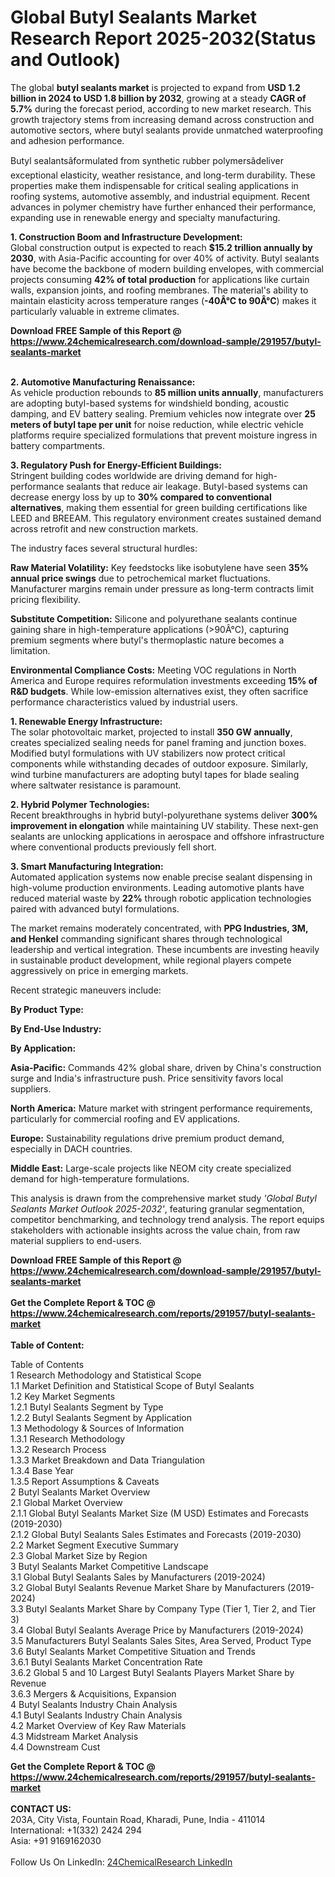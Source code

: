 <h1>Global Butyl Sealants Market Research Report 2025-2032(Status and Outlook)</h1><p>The global <strong>butyl sealants market</strong> is projected to expand from <strong>USD 1.2 billion in 2024 to USD 1.8 billion by 2032</strong>, growing at a steady <strong>CAGR of 5.7%</strong> during the forecast period, according to new market research. This growth trajectory stems from increasing demand across construction and automotive sectors, where butyl sealants provide unmatched waterproofing and adhesion performance.</p><p>Butyl sealantsâformulated from synthetic rubber polymersâdeliver exceptional elasticity, weather resistance, and long-term durability. These properties make them indispensable for critical sealing applications in roofing systems, automotive assembly, and industrial equipment. Recent advances in polymer chemistry have further enhanced their performance, expanding use in renewable energy and specialty manufacturing.</p><p><strong>1. Construction Boom and Infrastructure Development:</strong><br>
Global construction output is expected to reach <strong>$15.2 trillion annually by 2030</strong>, with Asia-Pacific accounting for over 40% of activity. Butyl sealants have become the backbone of modern building envelopes, with commercial projects consuming <strong>42% of total production</strong> for applications like curtain walls, expansion joints, and roofing membranes. The material's ability to maintain elasticity across temperature ranges (<strong>-40Â°C to 90Â°C</strong>) makes it particularly valuable in extreme climates.</p><div><b>Download FREE Sample of this Report @ 
            <a href="https://www.24chemicalresearch.com/download-sample/291957/butyl-sealants-market">
            https://www.24chemicalresearch.com/download-sample/291957/butyl-sealants-market</a></b></div><br><p><strong>2. Automotive Manufacturing Renaissance:</strong><br>
As vehicle production rebounds to <strong>85 million units annually</strong>, manufacturers are adopting butyl-based systems for windshield bonding, acoustic damping, and EV battery sealing. Premium vehicles now integrate over <strong>25 meters of butyl tape per unit</strong> for noise reduction, while electric vehicle platforms require specialized formulations that prevent moisture ingress in battery compartments.</p><p><strong>3. Regulatory Push for Energy-Efficient Buildings:</strong><br>
Stringent building codes worldwide are driving demand for high-performance sealants that reduce air leakage. Butyl-based systems can decrease energy loss by up to <strong>30% compared to conventional alternatives</strong>, making them essential for green building certifications like LEED and BREEAM. This regulatory environment creates sustained demand across retrofit and new construction markets.</p><p>The industry faces several structural hurdles:</p><p><strong>Raw Material Volatility:</strong> Key feedstocks like isobutylene have seen <strong>35% annual price swings</strong> due to petrochemical market fluctuations. Manufacturer margins remain under pressure as long-term contracts limit pricing flexibility.</p><p><strong>Substitute Competition:</strong> Silicone and polyurethane sealants continue gaining share in high-temperature applications (&gt;90Â°C), capturing premium segments where butyl's thermoplastic nature becomes a limitation.</p><p><strong>Environmental Compliance Costs:</strong> Meeting VOC regulations in North America and Europe requires reformulation investments exceeding <strong>15% of R&amp;D budgets</strong>. While low-emission alternatives exist, they often sacrifice performance characteristics valued by industrial users.</p><p><strong>1. Renewable Energy Infrastructure:</strong><br>
The solar photovoltaic market, projected to install <strong>350 GW annually</strong>, creates specialized sealing needs for panel framing and junction boxes. Modified butyl formulations with UV stabilizers now protect critical components while withstanding decades of outdoor exposure. Similarly, wind turbine manufacturers are adopting butyl tapes for blade sealing where saltwater resistance is paramount.</p><p><strong>2. Hybrid Polymer Technologies:</strong><br>
Recent breakthroughs in hybrid butyl-polyurethane systems deliver <strong>300% improvement in elongation</strong> while maintaining UV stability. These next-gen sealants are unlocking applications in aerospace and offshore infrastructure where conventional products previously fell short.</p><p><strong>3. Smart Manufacturing Integration:</strong><br>
Automated application systems now enable precise sealant dispensing in high-volume production environments. Leading automotive plants have reduced material waste by <strong>22%</strong> through robotic application technologies paired with advanced butyl formulations.</p><p>The market remains moderately concentrated, with <strong>PPG Industries, 3M, and Henkel</strong> commanding significant shares through technological leadership and vertical integration. These incumbents are investing heavily in sustainable product development, while regional players compete aggressively on price in emerging markets.</p><p>Recent strategic maneuvers include:</p><p><strong>By Product Type:</strong></p><p><strong>By End-Use Industry:</strong></p><p><strong>By Application:</strong></p><p><strong>Asia-Pacific:</strong> Commands 42% global share, driven by China's construction surge and India's infrastructure push. Price sensitivity favors local suppliers.</p><p><strong>North America:</strong> Mature market with stringent performance requirements, particularly for commercial roofing and EV applications.</p><p><strong>Europe:</strong> Sustainability regulations drive premium product demand, especially in DACH countries.</p><p><strong>Middle East:</strong> Large-scale projects like NEOM city create specialized demand for high-temperature formulations.</p><p>This analysis is drawn from the comprehensive market study <em>'Global Butyl Sealants Market Outlook 2025-2032'</em>, featuring granular segmentation, competitor benchmarking, and technology trend analysis. The report equips stakeholders with actionable insights across the value chain, from raw material suppliers to end-users.</p><div><b>Download FREE Sample of this Report @ 
            <a href="https://www.24chemicalresearch.com/download-sample/291957/butyl-sealants-market">
            https://www.24chemicalresearch.com/download-sample/291957/butyl-sealants-market</a></b></div><br><div><b>Get the Complete Report & TOC @ 
            <a href="https://www.24chemicalresearch.com/reports/291957/butyl-sealants-market">
            https://www.24chemicalresearch.com/reports/291957/butyl-sealants-market</a></b></div><br>
            <b>Table of Content:</b><p>Table of Contents<br />
1 Research Methodology and Statistical Scope<br />
1.1 Market Definition and Statistical Scope of Butyl Sealants<br />
1.2 Key Market Segments<br />
1.2.1 Butyl Sealants Segment by Type<br />
1.2.2 Butyl Sealants Segment by Application<br />
1.3 Methodology & Sources of Information<br />
1.3.1 Research Methodology<br />
1.3.2 Research Process<br />
1.3.3 Market Breakdown and Data Triangulation<br />
1.3.4 Base Year<br />
1.3.5 Report Assumptions & Caveats<br />
2 Butyl Sealants Market Overview<br />
2.1 Global Market Overview<br />
2.1.1 Global Butyl Sealants Market Size (M USD) Estimates and Forecasts (2019-2030)<br />
2.1.2 Global Butyl Sealants Sales Estimates and Forecasts (2019-2030)<br />
2.2 Market Segment Executive Summary<br />
2.3 Global Market Size by Region<br />
3 Butyl Sealants Market Competitive Landscape<br />
3.1 Global Butyl Sealants Sales by Manufacturers (2019-2024)<br />
3.2 Global Butyl Sealants Revenue Market Share by Manufacturers (2019-2024)<br />
3.3 Butyl Sealants Market Share by Company Type (Tier 1, Tier 2, and Tier 3)<br />
3.4 Global Butyl Sealants Average Price by Manufacturers (2019-2024)<br />
3.5 Manufacturers Butyl Sealants Sales Sites, Area Served, Product Type<br />
3.6 Butyl Sealants Market Competitive Situation and Trends<br />
3.6.1 Butyl Sealants Market Concentration Rate<br />
3.6.2 Global 5 and 10 Largest Butyl Sealants Players Market Share by Revenue<br />
3.6.3 Mergers & Acquisitions, Expansion<br />
4 Butyl Sealants Industry Chain Analysis<br />
4.1 Butyl Sealants Industry Chain Analysis<br />
4.2 Market Overview of Key Raw Materials<br />
4.3 Midstream Market Analysis<br />
4.4 Downstream Cust</p><div><b>Get the Complete Report & TOC @ 
            <a href="https://www.24chemicalresearch.com/reports/291957/butyl-sealants-market">
            https://www.24chemicalresearch.com/reports/291957/butyl-sealants-market</a></b></div><br><b>CONTACT US:</b><br>
            203A, City Vista, Fountain Road, Kharadi, Pune, India - 411014<br>
            International: +1(332) 2424 294<br>
            Asia: +91 9169162030 <br><br>
            Follow Us On LinkedIn: <a href="https://www.linkedin.com/company/24chemicalresearch/">24ChemicalResearch LinkedIn</a>